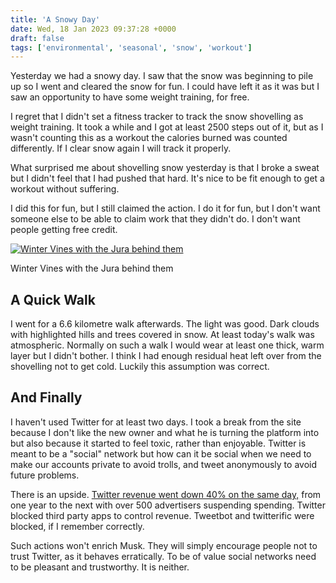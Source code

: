 ```yaml
---
title: 'A Snowy Day'
date: Wed, 18 Jan 2023 09:37:28 +0000
draft: false
tags: ['environmental', 'seasonal', 'snow', 'workout']
---
```


Yesterday we had a snowy day. I saw that the snow was beginning to pile up so I went and cleared the snow for fun. I could have left it as it was but I saw an opportunity to have some weight training, for free.

I regret that I didn't set a fitness tracker to track the snow shovelling as weight training. It took a while and I got at least 2500 steps out of it, but as I wasn't counting this as a workout the calories burned was counted differently. If I clear snow again I will track it properly.

What surprised me about shovelling snow yesterday is that I broke a sweat but I didn't feel that I had pushed that hard. It's nice to be fit enough to get a workout without suffering.

I did this for fun, but I still claimed the action. I do it for fun, but I don't want someone else to be able to claim work that they didn't do. I don't want people getting free credit.

[![Winter Vines with the Jura behind them](https://www.main-vision.com/richard/blog/wp-content/uploads/2023/01/img_7936-1024x768.jpg)](https://www.main-vision.com/richard/blog/wp-content/uploads/2023/01/img_7936-scaled.jpg)

Winter Vines with the Jura behind them

A Quick Walk
------------

I went for a 6.6 kilometre walk afterwards. The light was good. Dark clouds with highlighted hills and trees covered in snow. At least today's walk was atmospheric. Normally on such a walk I would wear at least one thick, warm layer but I didn't bother. I think I had enough residual heat left over from the shovelling not to get cold. Luckily this assumption was correct.

And Finally
-----------

I haven't used Twitter for at least two days. I took a break from the site because I don't like the new owner and what he is turning the platform into but also because it started to feel toxic, rather than enjoyable. Twitter is meant to be a "social" network but how can it be social when we need to make our accounts private to avoid trolls, and tweet anonymously to avoid future problems.

There is an upside. [Twitter revenue went down 40% on the same day,](https://www.reuters.com/technology/twitters-revenue-down-40-year-over-year-platformer-reporter-2023-01-18/) from one year to the next with over 500 advertisers suspending spending. Twitter blocked third party apps to control revenue. Tweetbot and twitterific were blocked, if I remember correctly.

Such actions won't enrich Musk. They will simply encourage people not to trust Twitter, as it behaves erratically. To be of value social networks need to be pleasant and trustworthy. It is neither.